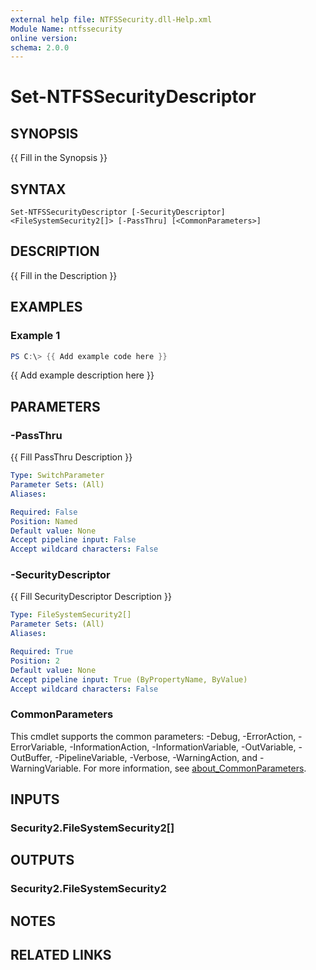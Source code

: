 ```yaml
---
external help file: NTFSSecurity.dll-Help.xml
Module Name: ntfssecurity
online version:
schema: 2.0.0
---
```


# Set-NTFSSecurityDescriptor

## SYNOPSIS
{{ Fill in the Synopsis }}

## SYNTAX

```
Set-NTFSSecurityDescriptor [-SecurityDescriptor] <FileSystemSecurity2[]> [-PassThru] [<CommonParameters>]
```

## DESCRIPTION
{{ Fill in the Description }}

## EXAMPLES

### Example 1
```powershell
PS C:\> {{ Add example code here }}
```

{{ Add example description here }}

## PARAMETERS

### -PassThru
{{ Fill PassThru Description }}

```yaml
Type: SwitchParameter
Parameter Sets: (All)
Aliases:

Required: False
Position: Named
Default value: None
Accept pipeline input: False
Accept wildcard characters: False
```

### -SecurityDescriptor
{{ Fill SecurityDescriptor Description }}

```yaml
Type: FileSystemSecurity2[]
Parameter Sets: (All)
Aliases:

Required: True
Position: 2
Default value: None
Accept pipeline input: True (ByPropertyName, ByValue)
Accept wildcard characters: False
```

### CommonParameters
This cmdlet supports the common parameters: -Debug, -ErrorAction, -ErrorVariable, -InformationAction, -InformationVariable, -OutVariable, -OutBuffer, -PipelineVariable, -Verbose, -WarningAction, and -WarningVariable. For more information, see [about_CommonParameters](http://go.microsoft.com/fwlink/?LinkID=113216).

## INPUTS

### Security2.FileSystemSecurity2[]

## OUTPUTS

### Security2.FileSystemSecurity2

## NOTES

## RELATED LINKS
